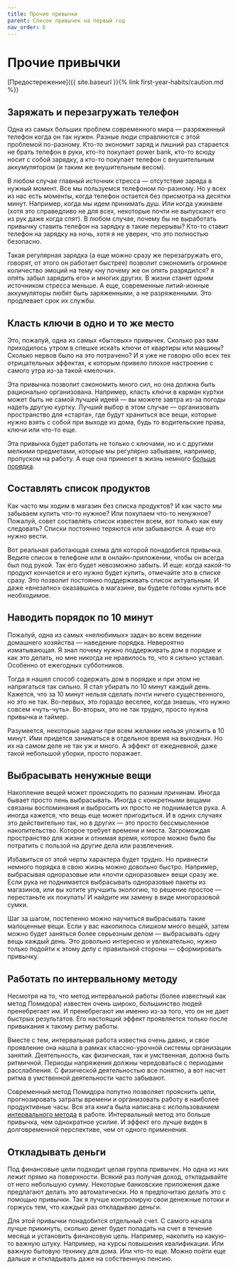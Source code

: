 ```yaml
---
title: Прочие привычки
parent: Список привычек на первый год
nav_order: 6
---
```


# Прочие привычки

[Предостережение]({{ site.baseurl }}{% link first-year-habits/caution.md %})

## Заряжать и перезагружать телефон

Одна из самых больших проблем современного мира — разряженный телефон
когда он так нужен. Разные люди справляются с этой проблемой
по-разному. Кто-то экономит заряд и лишний раз старается не брать
телефон в руки, кто-то покупает power bank, кто-то всюду носит с собой
зарядку, а кто-то покупает телефон с внушительным аккумулятором (и
таким же внушительным весом).

В любом случае главный источник стресса — отсутствие заряда в нужный
момент. Все мы пользуемся телефоном по-разному. Но у всех из нас есть
моменты, когда телефон остается без присмотра на десятки
минут. Например, когда мы идем принимать душ. Или когда ужинаем (хотя
это справедливо не для всех, некоторые почти не выпускают его из рук
даже когда спят). В любом случае, почему бы не выработать привычку
ставить телефон на зарядку в такие перерывы? Кто-то ставит телефон на
зарядку на ночь, хотя я не уверен, что это полностью безопасно.

Такая регулярная зарядка (а еще можно сразу же перезагружать его,
говорят, от этого он работает быстрее) позволит сэкономить огромное
количество эмоций на тему «ну почему же он опять разрядился? я опять
забыл зарядить его» и многих других. В жизни станет одним источником
стресса меньше. А еще, современные литий-ионные аккумуляторы любят
быть заряженными, а не разряженными. Это продлевает срок их службы.

## Класть ключи в одно и то же место

Это, пожалуй, одна из самых «бытовых» привычек. Сколько раз вам
приходилось утром в спешке искать ключи от квартиры или машины?
Сколько нервов было на это потрачено? И я уже не говорю обо всех тех
отрицательных эффектах, к которым привело плохое настроение с самого
утра из-за такой «мелочи».

Эта привычка позволит сэкономить много сил, но она должна быть
рационально организована. Например, класть ключи в карман куртки может
быть не самой лучшей идеей — вы можете завтра из-за погоды надеть
другую куртку. Лучший выбор в этом случае — организовать пространство
для «старта», где будут храниться все вещи, которые нужно взять с
собой при выходе из дома, будь то водительские права, ключи или что-то
еще.

Эта привычка будет работать не только с ключами, но и с другими
мелкими предметами, которые мы регулярно забываем, например, пропуском
на работу. А еще она принесет в жизнь немного [больше
порядка](#наводить-порядок-по-10-минут).

## Составлять список продуктов

Как часто мы ходим в магазин без списка продуктов? И как часто мы
забываем купить что-то нужное? Или покупаем что-то ненужное? Пожалуй,
совет составлять список известен всем, вот только как ему следовать?
Списки постоянно теряются или забываются. А еще его нужно вести.

Вот реальная работающая схема для которой понадобится привычка. Ведите
список в телефоне или в онлайн-приложении, чтобы он всегда был под
рукой. Так его будет невозможно забыть. И еще: когда какой-то продукт
кончается и его нужно будет купить, отмечайте это в списке сразу. Это
позволит постоянно поддерживать список актуальным. И даже «внезапно»
оказавшись в магазине, вы будете готовы купить все необходимое.

## Наводить порядок по 10 минут

Пожалуй, одна из самых «нелюбимых» задач во всем ведении домашнего
хозяйства — наведение порядка. Невероятно изматывающая. Я знал почему
нужно поддерживать дом в порядке и как это делать, но мне никогда не
нравилось то, что я сильно уставал. Особенно от ежегодных субботников.

Тогда я нашел способ содержать дом в порядке и при этом не напрягаться
так сильно. Я стал убирать по 10 минут каждый день. Кажется, что за 10
минут нельзя сделать почти ничего существенного, но это не
так. Во-первых, это гораздо веселее, когда знаешь, что нужно совсем
«чуть-чуть». Во-вторых, это не так трудно, просто нужна привычка и
таймер.

Разумеется, некоторые задачи при всем желании нельзя уложить в 10
минут. Ими придется заниматься в отдельное время на выходных. Но их на
самом деле не так уж и много. А эффект от ежедневной, даже такой
небольшой уборки, просто поражает.

## Выбрасывать ненужные вещи

Накопление вещей может происходить по разным причинам. Иногда бывает
просто лень выбрасывать. Иногда с конкретными вещами связаны
воспоминания и выбросить их просто не поднимается рука. А иногда
кажется, что вещь еще может пригодиться. И в одних случаях это
действительно так, но в других — это просто бессмысленное
накопительство. Которое требует времени и места. Загромождая
пространство для жизни и отнимая время, которое можно было бы
потратить с пользой на другие дела или развлечения.

Избавиться от этой черты характера будет трудно. Но привнести немного
порядка в свою жизнь можно довольно быстро. Например, выбрасывая
одноразовые или «почти одноразовые» вещи сразу же. Если рука не
поднимается выбрасывать одноразовые пакеты из магазинов, или вы хотите
улучшить экологию, то решение простое — перестаньте их покупать! И
найдите им замену в виде многоразовой сумки.

Шаг за шагом, постепенно можно научиться выбрасывать такие малоценные
вещи. Если у вас накопилось слишком много вещей, затем можно будет
заняться более серьезным делом — выбрасывать одну вещь каждый
день. Это довольно интересно и увлекательно, нужно только подойти к
этому делу с правильной стороны — сформировать привычку.

## Работать по интервальному методу

Несмотря на то, что метод интервальной работы (более известный как
метод Помидора) известен очень широко, большинство людей пренебрегает
им. И пренебрегают им именно из-за того, что он не дает быстрых
результатов. Его настоящий эффект проявляется только после привыкания
к такому ритму работы.

Вместе с тем, интервальная работа известна очень давно, и свое
проявление она нашла в рамках классно-урочной системы организации
занятий. Деятельность, как физическая, так и умственная, должна быть
ритмичной. Периоды напряжения должны чередоваться с периодами
расслабления. С физической деятельностью все понятно, а вот насчет
ритма в умственной деятельности часто забывают.

Современный метод Помидора попутно позволяет прояснить цели,
прогнозировать затраты времени и организовать работу в наиболее
продуктивные часы. Вся эта книга была написана с использованием
[интервального
метода](https://konstantin-morenko.ru/rhythmic-work-book) в
работе. Интервальный метод это больше привычка, чем однократное
усилие. И эффект его лучше виден в долговременной перспективе, чем от
одного применения.

## Откладывать деньги

Под финансовые цели подходит целая группа привычек. Но одна из них
лежит прямо на поверхности. Всякий раз получая доход, откладывайте от
него небольшую сумму. Некоторые банковские приложения даже предлагают
делать это автоматически. Но я предпочитаю делать это с помощью
привычки. Так я лучше контролирую свои денежные потоки и горжусь тем,
что каждый раз откладываю деньги.

Для этой привычки понадобится отдельный счет. С самого начала лучше
прикинуть, сколько денег будет попадать на счет в течение месяца и
установить финансовую цель. Например, накопить на какую-то важную
штуку. Например, на курсы повышения квалификации. Или важную бытовую
технику для дома. Или что-то еще. Можно пойти еще дальше и откладывать
даже на собственную пенсию.
